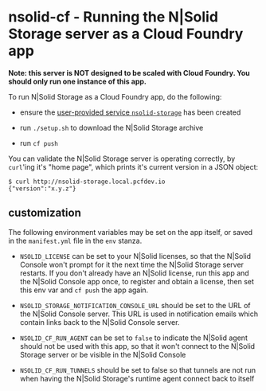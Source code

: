 nsolid-cf - Running the N|Solid Storage server as a Cloud Foundry app
================================================================================

**Note: this server is NOT designed to be scaled with Cloud Foundry.
You should only run one instance of this app.**

To run N|Solid Storage as a Cloud Foundry app, do the following:

* ensure the [user-provided service `nsolid-storage`][ups-nsolid-storage] has
  been created

* run `./setup.sh` to download the N|Solid Storage archive

* run `cf push`

You can validate the N|Solid Storage server is operating correctly, by
`curl`'ing it's "home page", which prints it's current version in a JSON
object:

    $ curl http://nsolid-storage.local.pcfdev.io
    {"version":"x.y.z"}


customization
--------------------------------------------------------------------------------

The following environment variables may be set on the app itself, or saved in
the `manifest.yml` file in the `env` stanza.

* `NSOLID_LICENSE` can be set to your N|Solid licenses, so that the N|Solid
  Console won't prompt for it the next time the N|Solid Storage server restarts.
  If you don't already have an N|Solid license, run this app and the N|Solid
  Console app once, to register and obtain a license, then set this env var
  and `cf push` the app again.

* `NSOLID_STORAGE_NOTIFICATION_CONSOLE_URL` should be set to the URL of the
  N|Solid Console server.  This URL is used in notification emails which
  contain links back to the N|Solid Console server.

* `NSOLID_CF_RUN_AGENT` can be set to `false` to indicate the N|Solid agent
  should not be used with this app, so that it won't connect to the N|Solid
  Storage server or be visible in the N|Solid Console

* `NSOLID_CF_RUN_TUNNELS` should be set to false so that tunnels are not run
  when having the N|Solid Storage's runtime agent connect back to itself


[N|Solid buildpack]: https://github.com/nodesource/nsolid-buildpack-cf
[ups-nsolid-storage]: https://github.com/nodesource/nsolid-buildpack-cf#user-provided-service-nsolid-storage
